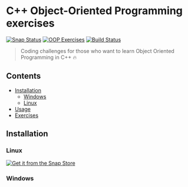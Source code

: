 # C++ Object-Oriented Programming exercises
[![Snap Status](https://build.snapcraft.io/badge/kerolloz/oop-exercises.svg)](https://build.snapcraft.io/user/kerolloz/oop-exercises) [![OOP Exercises](https://snapcraft.io/oop-exercises/badge.svg)](https://snapcraft.io/oop-exercises) [![Build Status](https://travis-ci.com/kerolloz/oop-exercises.svg?branch=master)](https://travis-ci.com/kerolloz/oop-exercises)
>Coding challenges for those who want to learn Object Oriented Programming in C++ :fire:

## Contents
- [Installation](#installation)
  - [Windows](#windows)
  - [Linux](#linux)
- [Usage](#usage)
- [Exercises](/exercises)

## Installation
### Linux
[![Get it from the Snap Store](https://snapcraft.io/static/images/badges/en/snap-store-black.svg)](https://snapcraft.io/oop-exercises)
### Windows



